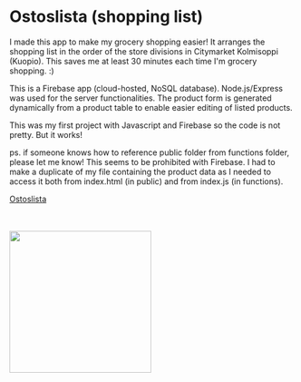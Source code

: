 # Ostoslista (shopping list)

I made this app to make my grocery shopping easier! It arranges the shopping list in the order of the store divisions in Citymarket Kolmisoppi (Kuopio). This saves me at least 30 minutes each time I'm grocery shopping. :)

This is a Firebase app (cloud-hosted, NoSQL database). Node.js/Express was used for the server functionalities. The product form is generated dynamically from a product table to enable easier editing of listed products. 

This was my first project with Javascript and Firebase so the code is not pretty. But it works!

ps. if someone knows how to reference public folder from functions folder, please let me know! This seems to be prohibited with Firebase. I had to make a duplicate of my file containing the product data as I needed to access it both from index.html (in public) and from index.js (in functions).

<a href="https://ostokset.web.app/">Ostoslista</a>

</br>
</br>

<img src="https://user-images.githubusercontent.com/47399693/91087845-c92f0080-e659-11ea-84ed-d7278414c070.jpg" width="250">
